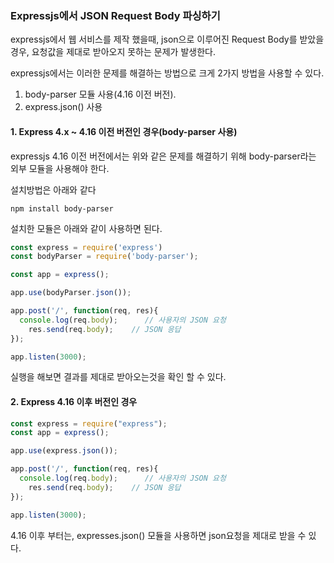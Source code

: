 

### Expressjs에서 JSON Request Body 파싱하기



expressjs에서 웹 서비스를 제작 했을때, json으로 이루어진 Request Body를 받았을 경우, 요청값을 제대로 받아오지 못하는 문제가 발생한다.

expressjs에서는 이러한 문제를 해결하는 방법으로 크게 2가지 방법을 사용할 수 있다.

1. body-parser 모듈 사용(4.16 이전 버전).
2. express.json() 사용



#### 1. Express 4.x ~ 4.16 이전 버전인 경우(body-parser 사용)

expressjs 4.16 이전 버전에서는 위와 같은 문제를 해결하기 위해 body-parser라는 외부 모듈을 사용해야 한다.



설치방법은 아래와 같다

```shell
npm install body-parser
```



설치한 모듈은 아래와 같이 사용하면 된다.

```javascript
const express = require('express')
const bodyParser = require('body-parser');

const app = express();

app.use(bodyParser.json());

app.post('/', function(req, res){
  console.log(req.body);      // 사용자의 JSON 요청
	res.send(req.body);    // JSON 응답
});

app.listen(3000);
```

실행을 해보면 결과를 제대로 받아오는것을 확인 할 수 있다.



#### 2. Express 4.16 이후 버전인 경우

```javascript
const express = require("express");
const app = express();

app.use(express.json());

app.post('/', function(req, res){
  console.log(req.body);      // 사용자의 JSON 요청
	res.send(req.body);    // JSON 응답
});

app.listen(3000);
```

4.16 이후 부터는, expresses.json() 모듈을 사용하면 json요청을 제대로 받을 수 있다.